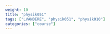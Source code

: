 ```yaml
---
weight: 10
title: "physik051"
tags: ["LVANDERE", "physik051", "physik010"]
categories: ["course"]
---
```


